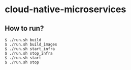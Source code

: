 # cloud-native-microservices

## How to run?
```shell
$ ./run.sh build
$ ./run.sh build_images
$ ./run.sh start_infra
$ ./run.sh stop_infra
$ ./run.sh start
$ ./run.sh stop
```
